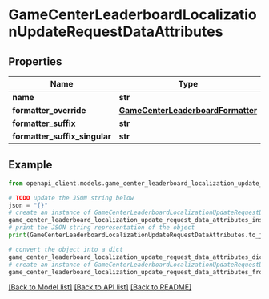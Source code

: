 # GameCenterLeaderboardLocalizationUpdateRequestDataAttributes


## Properties

Name | Type | Description | Notes
------------ | ------------- | ------------- | -------------
**name** | **str** |  | [optional] 
**formatter_override** | [**GameCenterLeaderboardFormatter**](GameCenterLeaderboardFormatter.md) |  | [optional] 
**formatter_suffix** | **str** |  | [optional] 
**formatter_suffix_singular** | **str** |  | [optional] 

## Example

```python
from openapi_client.models.game_center_leaderboard_localization_update_request_data_attributes import GameCenterLeaderboardLocalizationUpdateRequestDataAttributes

# TODO update the JSON string below
json = "{}"
# create an instance of GameCenterLeaderboardLocalizationUpdateRequestDataAttributes from a JSON string
game_center_leaderboard_localization_update_request_data_attributes_instance = GameCenterLeaderboardLocalizationUpdateRequestDataAttributes.from_json(json)
# print the JSON string representation of the object
print(GameCenterLeaderboardLocalizationUpdateRequestDataAttributes.to_json())

# convert the object into a dict
game_center_leaderboard_localization_update_request_data_attributes_dict = game_center_leaderboard_localization_update_request_data_attributes_instance.to_dict()
# create an instance of GameCenterLeaderboardLocalizationUpdateRequestDataAttributes from a dict
game_center_leaderboard_localization_update_request_data_attributes_from_dict = GameCenterLeaderboardLocalizationUpdateRequestDataAttributes.from_dict(game_center_leaderboard_localization_update_request_data_attributes_dict)
```
[[Back to Model list]](../README.md#documentation-for-models) [[Back to API list]](../README.md#documentation-for-api-endpoints) [[Back to README]](../README.md)


